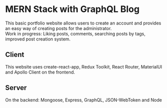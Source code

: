 # **MERN Stack with GraphQL Blog**

This basic portfolio website allows users to create an account and provides an easy way of creating posts for the administrator.\
Work in progress: Liking posts, comments, searching posts by tags, improved post creation system.

## **Client**

This website uses create-react-app, Redux Toolkit, React Router, MaterialUI and Apollo Client on the frontend.

## **Server**

On the backend: Mongoose, Express, GraphQL, JSON-WebToken and Node
